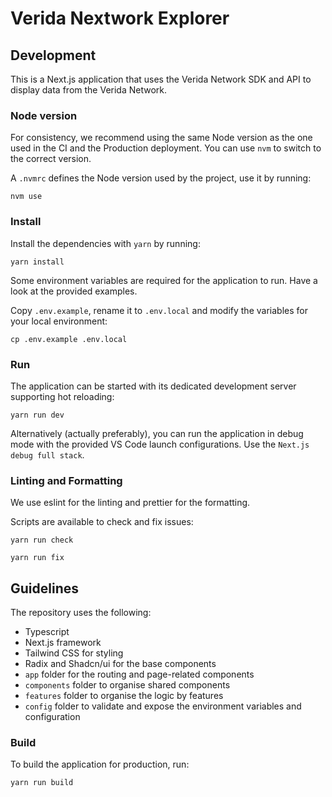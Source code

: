 # Verida Nextwork Explorer

## Development

This is a Next.js application that uses the Verida Network SDK and API to display data from the Verida Network.

### Node version

For consistency, we recommend using the same Node version as the one used in the CI and the Production deployment. You can use `nvm` to switch to the correct version.

A `.nvmrc` defines the Node version used by the project, use it by running:

```
nvm use
```

### Install

Install the dependencies with `yarn` by running:

```
yarn install
```

Some environment variables are required for the application to run. Have a look at the provided examples.

Copy `.env.example`, rename it to `.env.local` and modify the variables for your local environment:

```
cp .env.example .env.local
```

### Run

The application can be started with its dedicated development server supporting hot reloading:

```
yarn run dev
```

Alternatively (actually preferably), you can run the application in debug mode with the provided VS Code launch configurations. Use the `Next.js debug full stack`.

### Linting and Formatting

We use eslint for the linting and prettier for the formatting.

Scripts are available to check and fix issues:

```
yarn run check
```

```
yarn run fix
```

## Guidelines

The repository uses the following:

- Typescript
- Next.js framework
- Tailwind CSS for styling
- Radix and Shadcn/ui for the base components
- `app` folder for the routing and page-related components
- `components` folder to organise shared components
- `features` folder to organise the logic by features
- `config` folder to validate and expose the environment variables and configuration

### Build

To build the application for production, run:

```
yarn run build
```
